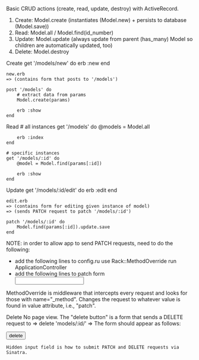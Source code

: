 Basic CRUD actions (create, read, update, destroy) with ActiveRecord.

1. Create: Model.create (instantiates (Model.new) + persists to database (Model.save))
2. Read: Model.all / Model.find(id_number) 
3. Update: Model.update (always update from parent (has_many) Model so children are automatically updated, too)
4. Delete: Model.destroy

Create 
    get '/models/new' do
        erb :new
    end

    new.erb 
    => (contains form that posts to '/models')

    post '/models' do
        # extract data from params 
        Model.create(params)

        erb :show
    end

Read 
    # all instances 
    get '/models' do 
        @models = Model.all

        erb :index
    end

    # specific instances 
    get '/models/:id' do
        @model = Model.find(params[:id])

        erb :show
    end

Update 
    get '/models/:id/edit' do
        erb :edit
    end

    edit.erb 
    => (contains form for editing given instance of model)
    => (sends PATCH request to patch '/models/:id')

    patch '/models/:id' do
        Model.find(params[:id]).update.save
    end

NOTE: in order to allow app to send PATCH requests, need to do the following:
- add the following lines to config.ru 
    use Rack::MethodOverride
    run ApplicationController   
- add the following lines to patch form 
    <form action="/models/<%= @model.id %>" method="post">
        <input id="hidden" type="hidden" name="_method" value="patch">
        <input type="text" ...>
    </form>

MethodOverride is middleware that intercepts every request and looks for those with name="_method".
Changes the request to whatever value is found in value attribute, i.e., "patch".

Delete
    No page view. The "delete button" is a form that sends a DELETE request to =>
    delete 'models/:id/'
    => The form should appear as follows: 
    <form method="post" action="/models/<%= @model.id %>">
        <input id="hidden" type="hidden" name="_method" value="DELETE">
        <input type="submit" value="delete">
    </form>

    Hidden input field is how to submit PATCH and DELETE requests via Sinatra.
    